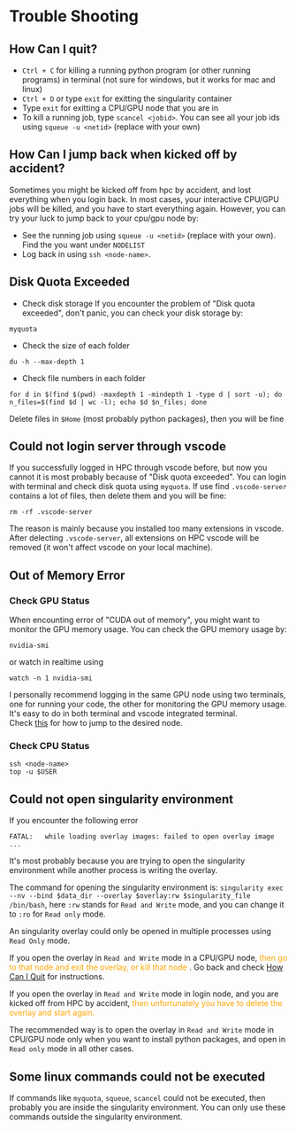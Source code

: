 # Trouble Shooting

## How Can I quit?
* `Ctrl + C` for killing a running python program (or other running programs) in terminal (not sure for windows, but it works for mac and linux)
* `Ctrl + D` or type `exit` for exitting the singularity container
* Type `exit` for exitting a CPU/GPU node that you are in 
* To kill a running job, type `scancel <jobid>`. You can see all your job ids using `squeue -u <netid>` (replace <netid> with your own)


## How Can I jump back when kicked off by accident?
Sometimes you might be kicked off from hpc by accident, and lost everything when you login back. In most cases, your interactive CPU/GPU jobs will be killed, and you have to start everything again. However, you can try your luck to jump back to your cpu/gpu node by:
* See the running job using `squeue -u <netid>` (replace <netid> with your own). Find the <node-name> you want under `NODELIST`
* Log back in using `ssh <node-name>`. 


## Disk Quota Exceeded 
* Check disk storage
If you encounter the problem of "Disk quota exceeded", don't panic, you can check your disk storage by:

```
myquota
```
* Check the size of each folder
```
du -h --max-depth 1
```
* Check file numbers in each folder
```
for d in $(find $(pwd) -maxdepth 1 -mindepth 1 -type d | sort -u); do n_files=$(find $d | wc -l); echo $d $n_files; done
```

Delete files in `$Home` (most probably python packages), then you will be fine

## Could not login server through vscode
If you successfully logged in HPC through vscode before, but now you cannot it is most probably because of "Disk quota exceeded". You can login with terminal and check disk quota using `myquota`. 
If use find `.vscode-server` contains a lot of files, then delete them and you will be fine:
```
rm -rf .vscode-server
```

The reason is mainly because you installed too many extensions in vscode. After delecting `.vscode-server`, all extensions on HPC vscode will be removed (it won't affect vscode on your local machine).


## Out of Memory Error
### Check GPU Status
When encounting error of "CUDA out of memory", you might want to monitor the GPU memory usage. You can check the GPU memory usage by:
```
nvidia-smi
```
or watch in realtime using
```
watch -n 1 nvidia-smi
```
I personally recommend logging in the same GPU node using two terminals, one for running your code, the other for monitoring the GPU memory usage. It's easy to do in both terminal and vscode integrated terminal. <br>
Check [this](#how-can-i-jump-back-when-kicked-off-by-accident) for how to jump to the desired node.

### Check CPU Status
```
ssh <node-name>
top -u $USER
```


## Could not open singularity environment
If you encounter the following error
```
FATAL:   while loading overlay images: failed to open overlay image ...
```
It's most probably because you are trying to open the singularity environment while another process is writing the overlay. <br>

The command for opening the singularity environment is: `singularity exec --nv --bind $data_dir --overlay $overlay:rw $singularity_file /bin/bash`, here `:rw` stands for `Read and Write` mode, and you can change it to `:ro` for `Read only` mode. <br>

An singularity overlay could only be opened in multiple processes using `Read Only` mode. <br>

If you open the overlay in `Read and Write` mode in a CPU/GPU node, <span style="color:orange"> then go to that node and exit the overlay, or kill that node </span>. Go back and check [How Can I Quit](#how-can-i-quit) for instructions.<br>

If you open the overlay in `Read and Write` mode in login node, and you are kicked off from HPC by accident, <span style="color:orange"> then unfortunately you have to delete the overlay and start again. </span> <br>

The recommended way is to open the overlay in `Read and Write` mode in CPU/GPU node only when you want to install python packages, and open in `Read only` mode in all other cases. 

## Some linux commands could not be executed
If commands like `myquota`, `squeue`, `scancel` could not be executed, then probably you are inside the singularity environment. You can only use these commands outside the singularity environment. <br>
